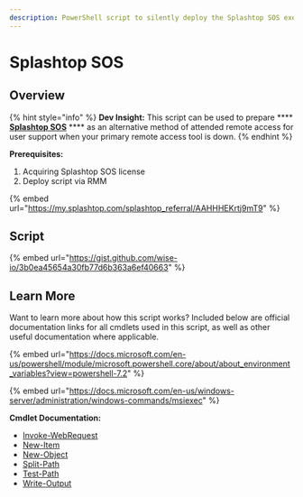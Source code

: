 ```yaml
---
description: PowerShell script to silently deploy the Splashtop SOS executable.
---
```


# Splashtop SOS

## Overview

{% hint style="info" %}
**Dev Insight:** This script can be used to prepare **** [**Splashtop SOS**](https://my.splashtop.com/splashtop\_referral/AAHHHEKrtj9mT9) **** as an alternative method of attended remote access for user support when your primary remote access tool is down.
{% endhint %}

**Prerequisites:**&#x20;

1. Acquiring Splashtop SOS license
2. Deploy script via RMM

{% embed url="https://my.splashtop.com/splashtop_referral/AAHHHEKrtj9mT9" %}

## Script

{% embed url="https://gist.github.com/wise-io/3b0ea45654a30fb77d6b363a6ef40663" %}

## Learn More

Want to learn more about how this script works? Included below are official documentation links for all cmdlets used in this script, as well as other useful documentation where applicable.

{% embed url="https://docs.microsoft.com/en-us/powershell/module/microsoft.powershell.core/about/about_environment_variables?view=powershell-7.2" %}

{% embed url="https://docs.microsoft.com/en-us/windows-server/administration/windows-commands/msiexec" %}

**Cmdlet Documentation:**

* ​[Invoke-WebRequest](https://docs.microsoft.com/en-us/powershell/module/microsoft.powershell.utility/invoke-webrequest?view=powershell-7.2)
* [New-Item](https://docs.microsoft.com/en-us/powershell/module/microsoft.powershell.management/new-item?view=powershell-7.2)
* [New-Object](https://docs.microsoft.com/en-us/powershell/module/microsoft.powershell.utility/new-object?view=powershell-7.2)
* [Split-Path](https://docs.microsoft.com/en-us/powershell/module/microsoft.powershell.management/split-path?view=powershell-7.2)
* [Test-Path](https://docs.microsoft.com/en-us/powershell/module/microsoft.powershell.management/test-path?view=powershell-7.2)
* [Write-Output](https://docs.microsoft.com/en-us/powershell/module/microsoft.powershell.utility/write-output?view=powershell-7.2)
